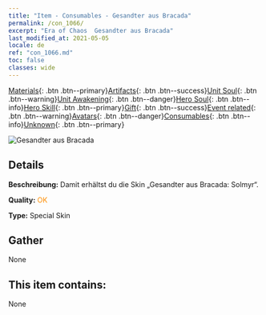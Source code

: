 ```yaml
---
title: "Item - Consumables - Gesandter aus Bracada"
permalink: /con_1066/
excerpt: "Era of Chaos  Gesandter aus Bracada"
last_modified_at: 2021-05-05
locale: de
ref: "con_1066.md"
toc: false
classes: wide
---
```

 [Materials](/ItemsDE/){: .btn .btn--primary}[Artifacts](/ItemsDE/Artifacts/){: .btn .btn--success}[Unit Soul](/ItemsDE/UnitSoul/){: .btn .btn--warning}[Unit Awakening](/ItemsDE/UnitAwakening/){: .btn .btn--danger}[Hero Soul](/ItemsDE/HeroSoul/){: .btn .btn--info}[Hero Skill](/ItemsDE/HeroSkill/){: .btn .btn--primary}[Gift](/ItemsDE/Gift/){: .btn .btn--success}[Event related](/ItemsDE/Events/){: .btn .btn--warning}[Avatars](/ItemsDE/Avatars/){: .btn .btn--danger}[Consumables](/ItemsDE/Consumables/){: .btn .btn--info}[Unknown](/ItemsDE/Unknown/){: .btn .btn--primary}

 ![Gesandter aus Bracada](/images/h/h_Solmyr4.jpg)

## Details
 **Beschreibung:** Damit erhältst du die Skin „Gesandter aus Bracada: Solmyr“.

 **Quality:** <span style="color: #FF8C00">OK</span>

 **Type:** Special Skin

## Gather

  None

## This item contains:

  None

